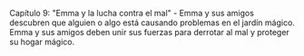 Capítulo 9: "Emma y la lucha contra el mal" - Emma y sus amigos descubren que alguien o algo está causando problemas en el jardín mágico. Emma y sus amigos deben unir sus fuerzas para derrotar al mal y proteger su hogar mágico.
